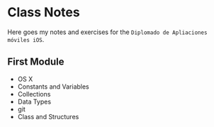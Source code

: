 # Class Notes

Here goes my notes and exercises for the `Diplomado de Apliaciones móviles iOS`.

## First Module
- OS X
- Constants and Variables
- Collections
- Data Types
- git
- Class and Structures
